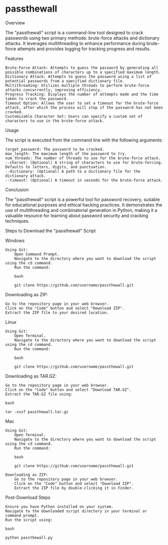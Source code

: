 # passthewall
Overview

The "passthewall" script is a command-line tool designed to crack passwords using two primary methods: brute-force attacks and dictionary attacks. It leverages multithreading to enhance performance during brute-force attempts and provides logging for tracking progress and results.

Features

    Brute-Force Attack: Attempts to guess the password by generating all possible combinations of characters up to a specified maximum length.
    Dictionary Attack: Attempts to guess the password using a list of potential passwords from a specified dictionary file.
    Multithreading: Utilizes multiple threads to perform brute-force attacks concurrently, improving efficiency.
    Progress Tracking: Displays the number of attempts made and the time taken to crack the password.
    Timeout Option: Allows the user to set a timeout for the brute-force attack, after which the process will stop if the password has not been cracked.
    Customizable Character Set: Users can specify a custom set of characters to use in the brute-force attack.

Usage

The script is executed from the command line with the following arguments:

    target_password: The password to be cracked.
    max_length: The maximum length of the password to try.
    num_threads: The number of threads to use for the brute-force attack.
    --charset: (Optional) A string of characters to use for brute-forcing. Defaults to letters, digits, and punctuation.
    --dictionary: (Optional) A path to a dictionary file for the dictionary attack.
    --timeout: (Optional) A timeout in seconds for the brute-force attack.


Conclusion

The "passthewall" script is a powerful tool for password recovery, suitable for educational purposes and ethical hacking practices. It demonstrates the use of multithreading and combinatorial generation in Python, making it a valuable resource for learning about password security and cracking techniques.



 Steps to Download the "passthewall" Script


 Windows

    Using Git:
        Open Command Prompt.
        Navigate to the directory where you want to download the script using the cd command.
        Run the command:

        bash

        git clone https://github.com/username/passthewall.git

Downloading as ZIP:

    Go to the repository page in your web browser.
    Click on the "Code" button and select "Download ZIP".
    Extract the ZIP file to your desired location.


Linux

    Using Git:
        Open Terminal.
        Navigate to the directory where you want to download the script using the cd command.
        Run the command:

        bash

        git clone https://github.com/username/passthewall.git

Downloading as TAR.GZ:

    Go to the repository page in your web browser.
    Click on the "Code" button and select "Download TAR.GZ".
    Extract the TAR.GZ file using:

    bash

    tar -xvzf passthewall.tar.gz
Mac

    Using Git:
        Open Terminal.
        Navigate to the directory where you want to download the script using the cd command.
        Run the command:

        bash

        git clone https://github.com/username/passthewall.git

    Downloading as ZIP:
        Go to the repository page in your web browser.
        Click on the "Code" button and select "Download ZIP".
        Extract the ZIP file by double-clicking it in Finder.

Post-Download Steps

    Ensure you have Python installed on your system.
    Navigate to the downloaded script directory in your terminal or command prompt.
    Run the script using:

    bash

    python passthewall.py
